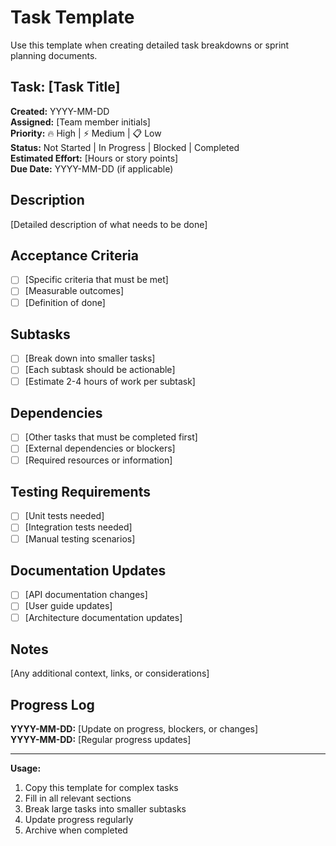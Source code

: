 # Task Template

Use this template when creating detailed task breakdowns or sprint planning documents.

## Task: [Task Title]

**Created:** YYYY-MM-DD  
**Assigned:** [Team member initials]  
**Priority:** 🔥 High | ⚡ Medium | 📋 Low  
**Status:** Not Started | In Progress | Blocked | Completed  
**Estimated Effort:** [Hours or story points]  
**Due Date:** YYYY-MM-DD (if applicable)

## Description

[Detailed description of what needs to be done]

## Acceptance Criteria

- [ ] [Specific criteria that must be met]
- [ ] [Measurable outcomes]
- [ ] [Definition of done]

## Subtasks

- [ ] [Break down into smaller tasks]
- [ ] [Each subtask should be actionable]
- [ ] [Estimate 2-4 hours of work per subtask]

## Dependencies

- [ ] [Other tasks that must be completed first]
- [ ] [External dependencies or blockers]
- [ ] [Required resources or information]

## Testing Requirements

- [ ] [Unit tests needed]
- [ ] [Integration tests needed]
- [ ] [Manual testing scenarios]

## Documentation Updates

- [ ] [API documentation changes]
- [ ] [User guide updates]
- [ ] [Architecture documentation updates]

## Notes

[Any additional context, links, or considerations]

## Progress Log

**YYYY-MM-DD:** [Update on progress, blockers, or changes]  
**YYYY-MM-DD:** [Regular progress updates]

---

**Usage:**
1. Copy this template for complex tasks
2. Fill in all relevant sections
3. Break large tasks into smaller subtasks
4. Update progress regularly
5. Archive when completed
